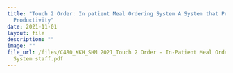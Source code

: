 ```yaml
---
title: "Touch 2 Order: In patient Meal Ordering System A System that Produces
  Productivity"
date: 2021-11-01
layout: file
description: ""
image: ""
file_url: /files/C480_KKH_SHM 2021_Touch 2 Order - In-Patient Meal Ordering
  System staff.pdf
---
```


